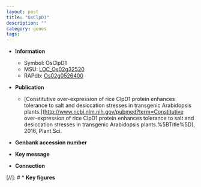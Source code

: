 ```yaml
---
layout: post
title: "OsClpD1"
description: ""
category: genes
tags: 
---
```


* **Information**  
    + Symbol: OsClpD1  
    + MSU: [LOC_Os02g32520](http://rice.uga.edu/cgi-bin/ORF_infopage.cgi?orf=LOC_Os02g32520)  
    + RAPdb: [Os02g0526400](https://rapdb.dna.affrc.go.jp/locus/?name=Os02g0526400)  

* **Publication**  
    + [Constitutive over-expression of rice ClpD1 protein enhances tolerance to salt and desiccation stresses in transgenic Arabidopsis plants.](http://www.ncbi.nlm.nih.gov/pubmed?term=Constitutive over-expression of rice ClpD1 protein enhances tolerance to salt and desiccation stresses in transgenic Arabidopsis plants.%5BTitle%5D), 2016, Plant Sci.

* **Genbank accession number**  

* **Key message**  

* **Connection**  

[//]: # * **Key figures**  


